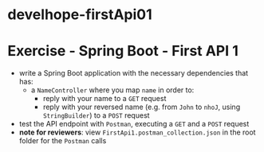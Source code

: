 # develhope-firstApi01
# Exercise - Spring Boot - First API 1
* write a Spring Boot application with the necessary dependencies that has:
  * a `NameController` where you map `name` in order to:
    * reply with your name to a `GET` request
    * reply with your reversed name (e.g. from `John` to `nhoJ`, using `StringBuilder`) to a `POST` request
* test the API endpoint with `Postman`, executing a `GET` and a `POST` request
* **note for reviewers**: view `FirstApi1.postman_collection.json` in the root folder for the `Postman` calls

